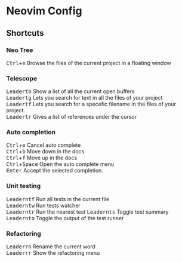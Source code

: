 # Neovim Config

## Shortcuts

### Neo Tree

<kbd>Ctrl</kbd>+<kbd>e</kbd> Browse the files of the current project in a floating window

### Telescope

<kbd>Leader</kbd><kbd>t</kbd><kbd>b</kbd> Show a list of all the current open buffers  
<kbd>Leader</kbd><kbd>t</kbd><kbd>g</kbd> Lets you search for text in all the files of your project  
<kbd>Leader</kbd><kbd>t</kbd><kbd>f</kbd> Lets you search for a specefic filename in the files of your project.  
<kbd>Leader</kbd><kbd>t</kbd><kbd>r</kbd> Gives a list of references under the cursor

### Auto completion

<kbd>Ctrl</kbd>+<kbd>e</kbd> Cancel auto complete  
<kbd>Ctrl</kbd>+<kbd>b</kbd> Move down in the docs  
<kbd>Ctrl</kbd>+<kbd>f</kbd> Move up in the docs  
<kbd>Ctrl</kbd>+<kbd>Space</kbd> Open the auto complete menu  
<kbd>Enter</kbd> Accept the selected completion.  

### Unit testing
<kbd>Leader</kbd><kbd>n</kbd><kbd>t</kbd><kbd>f</kbd> Run all tests in the current file  
<kbd>Leader</kbd><kbd>n</kbd><kbd>t</kbd><kbd>w</kbd> Run tests watcher  
<kbd>Leader</kbd><kbd>n</kbd><kbd>t</kbd><kbd>r</kbd> Run the nearest test 
<kbd>Leader</kbd><kbd>n</kbd><kbd>t</kbd><kbd>s</kbd> Toggle test summary  
<kbd>Leader</kbd><kbd>n</kbd><kbd>t</kbd><kbd>o</kbd> Toggle the output of the test runner

### Refactoring

<kbd>Leader</kbd><kbd>r</kbd><kbd>n</kbd> Rename the current word  
<kbd>Leader</kbd><kbd>r</kbd><kbd>r</kbd> Show the refactoring menu   

